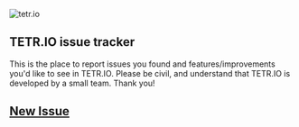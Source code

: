 ![tetr.io](https://kagari.moe/outer_assets/tetrio/logo.png)

## TETR.IO issue tracker

This is the place to report issues you found and features/improvements you'd like to see in TETR.IO. Please be civil, and understand that TETR.IO is developed by a small team. Thank you!

## [New Issue](https://github.com/o5k/tetrio-issues/issues/new/choose)
